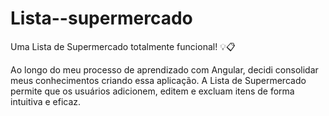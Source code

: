# Lista--supermercado

Uma Lista de Supermercado totalmente funcional! 💡📋

Ao longo do meu processo de aprendizado com Angular, decidi consolidar meus conhecimentos criando essa aplicação. A Lista de Supermercado permite que os usuários adicionem, 
editem e excluam itens de forma intuitiva e eficaz.
